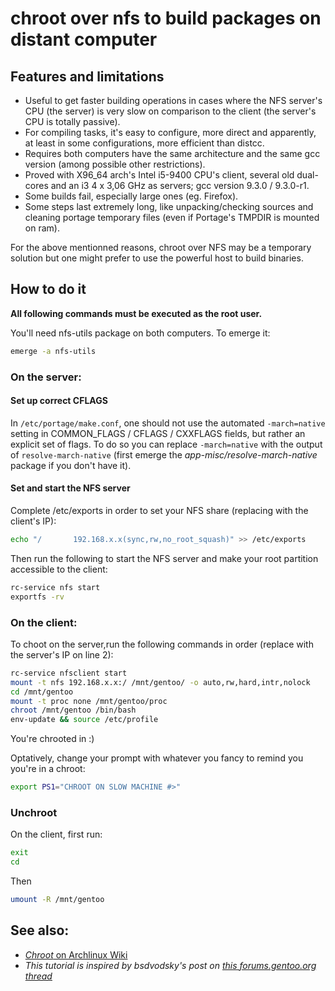 # chroot over nfs to build packages on distant computer

## Features and limitations

* Useful to get faster building operations in cases where the NFS server's CPU (the server) is very slow on comparison to the client (the server's CPU is totally passive).
* For compiling tasks, it's easy to configure, more direct and apparently, at least in some configurations, more efficient than distcc.
* Requires both computers have the same architecture and the same gcc version (among possible other restrictions).
* Proved with X96_64 arch's Intel i5-9400 CPU's client, several old dual-cores and an i3 4 x 3,06 GHz as servers; gcc version 9.3.0 / 9.3.0-r1.
* Some builds fail, especially large ones (eg. Firefox).
* Some steps last extremely long, like unpacking/checking sources and cleaning portage temporary files (even if Portage's TMPDIR is mounted on ram).

For the above mentionned reasons, chroot over NFS may be a temporary solution but one might prefer to use the powerful host to build binaries.

## How to do it

**All following commands must be executed as the root user.**

You'll need nfs-utils package on both computers. To emerge it:

```sh
emerge -a nfs-utils
```

### On the server:

#### Set up correct CFLAGS

In ```/etc/portage/make.conf```, one should not use the automated ```-march=native``` setting in COMMON_FLAGS / CFLAGS / CXXFLAGS fields, but rather an explicit set of flags. To do so you can replace ```-march=native``` with the output of ```resolve-march-native``` (first emerge the *app-misc/resolve-march-native* package if you don't have it).

#### Set and start the NFS server

Complete /etc/exports in order to set your NFS share (replacing with the client's IP):

```sh
echo "/       192.168.x.x(sync,rw,no_root_squash)" >> /etc/exports
```

Then run the following to start the NFS server and make your root partition accessible to the client:

```sh
rc-service nfs start
exportfs -rv
```

### On the client:

To choot on the server,run the following commands in order (replace with the server's IP on line 2):

```sh
rc-service nfsclient start
mount -t nfs 192.168.x.x:/ /mnt/gentoo/ -o auto,rw,hard,intr,nolock
cd /mnt/gentoo
mount -t proc none /mnt/gentoo/proc
chroot /mnt/gentoo /bin/bash
env-update && source /etc/profile
```

You're chrooted in :)

Optatively, change your prompt with whatever you fancy to remind you you're in a chroot:

```sh
export PS1="CHROOT ON SLOW MACHINE #>"
```

### Unchroot

On the client, first run:


```sh
exit
cd
```

Then


```sh
umount -R /mnt/gentoo
```

## See also:
* [*Chroot* on Archlinux Wiki](https://wiki.archlinux.org/index.php/Chroot)
* *This tutorial is inspired by bsdvodsky's post on [this forums.gentoo.org thread](https://forums.gentoo.org/viewtopic-p-2408037.html)*
